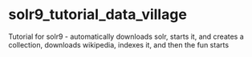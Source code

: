 # solr9_tutorial_data_village
Tutorial for solr9 - automatically downloads solr, starts it, and creates a collection, downloads wikipedia, indexes it, and then the fun starts
